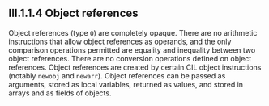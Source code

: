 ## III.1.1.4 Object references

Object references (type `O`) are completely opaque. There are no arithmetic instructions that allow object references as operands, and the only comparison operations permitted are equality and inequality between two object references. There are no conversion operations defined on object references. Object references are created by certain CIL object instructions (notably `newobj` and `newarr`). Object references can be passed as arguments, stored as local variables, returned as values, and stored in arrays and as fields of objects.

